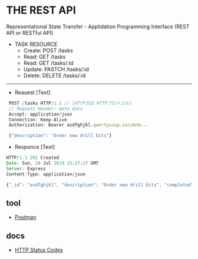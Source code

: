 # THE REST API
Representational State Transfer - Applidation Programming Interface (REST API or RESTful API)

- TASK RESOURCE  
  - Create: POST /tasks
  - Read: GET /tasks
  - Read: GET /tasks/:id
  - Update: PASTCH /tasks/:id
  - Delete: DELETE /tasks/:id

 ---
- Reauest [Text]
```javascript
 POST /tasks HTTP/1.1 // [HTTP方式 HTTPプロトコル]
 // Request Header: meta data
 Accept: application/json
 Connection: Keep-Alive
 Authorization: Bearer asdfghjkl.qwertyuiop.zxcvbnm...

 {"description": "Order new drill bits"}
```

- Responce [Text]
```javascript
HTTP/1.1 201 Created
Date: Sun, 28 Jul 2019 15:37;37 GMT
Server: Express
Content-Type: application/json

{"_id": "asdfghjkl", "description": "Order new drill bits", "completed": false}
```

## tool
- [Postman](https://www.getpostman.com/)

## docs
- [HTTP Status Codes](https://httpstatuses.com/)